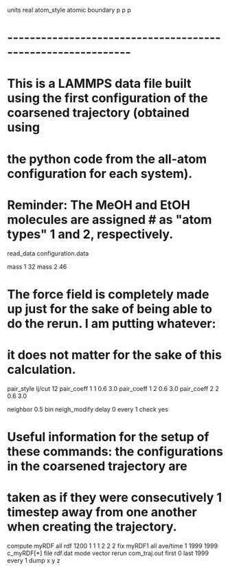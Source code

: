 units		real
atom_style	atomic
boundary        p p p

# ------------------------------------------------------------
# This is a LAMMPS data file built using the first configuration of the coarsened trajectory (obtained using
# the python code from the all-atom configuration for each system). 
# Reminder: The MeOH and EtOH molecules are assigned # as "atom types" 1 and 2, respectively.
read_data       configuration.data

mass		1 32
mass		2 46

# The force field is completely made up just for the sake of being able to do the rerun. I am putting whatever:
# it does not matter for the sake of this calculation.
pair_style      lj/cut 12
pair_coeff	1 1 0.6 3.0
pair_coeff	1 2 0.6 3.0
pair_coeff	2 2 0.6 3.0

neighbor        0.5 bin 
neigh_modify    delay 0 every 1 check yes

# Useful information for the setup of these commands: the configurations in the coarsened trajectory are 
# taken as if they were consecutively 1 timestep away from one another when creating the trajectory.
compute         myRDF all rdf 1200 1 1 1 2 2 2
fix             myRDF1 all ave/time 1 1999 1999  c_myRDF[*] file rdf.dat mode vector
rerun		com_traj.out first 0 last 1999 every 1 dump x y z 
